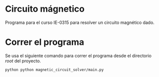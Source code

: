 # Circuito mágnetico
Programa para el curso IE-0315 para resolver un circuito magnético dado.

# Correr el programa

Se usa el siguiente comando para correr el programa desde el directorio *root* del proyecto.

```bash
python python magnetic_circuit_solver/main.py
```
